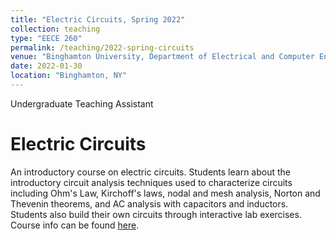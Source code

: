 ```yaml
---
title: "Electric Circuits, Spring 2022"
collection: teaching
type: "EECE 260"
permalink: /teaching/2022-spring-circuits
venue: "Binghamton University, Department of Electrical and Computer Engineering"
date: 2022-01-30
location: "Binghamton, NY"
---
```


Undergraduate Teaching Assistant

Electric Circuits
======
An introductory course on electric circuits. Students learn about the introductory circuit analysis techniques used to characterize circuits including Ohm's Law, Kirchoff's laws, nodal and mesh analysis, Norton and Thevenin theorems, and AC analysis with capacitors and inductors. Students also build their own circuits through interactive lab exercises. Course info can be found [here](https://catalog.binghamton.edu/preview_course_nopop.php?catoid=5&coid=34520).
